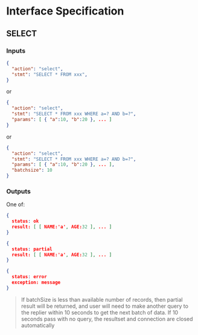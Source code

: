 # Interface Specification

## SELECT

### Inputs

```json
{
  "action": "select",
  "stmt": "SELECT * FROM xxx",
}
```
or
```json
{
  "action": "select",
  "stmt": "SELECT * FROM xxx WHERE a=? AND b=?",
  "params": [ { "a":10, "b":20 }, ... ]
}
```
or
```json
{
  "action": "select",
  "stmt": "SELECT * FROM xxx WHERE a=? AND b=?",
  "params": [ { "a":10, "b":20 }, ... ],
  "batchsize": 10
}
```

### Outputs

One of:

```json
{
  status: ok
  result: [ [ NAME:'a', AGE:32 ], ... ]
}
```
```json
{
  status: partial
  result: [ [ NAME:'a', AGE:32 ], ... ]
}
```
```json
{
  status: error
  exception: message
}
```

> If batchSize is less than available number of records, then partial result will be returned, and user will need to make another query to the replier within 10 seconds to get the next batch of data.  If 10 seconds pass with no query, the resultset and connection are closed automatically
